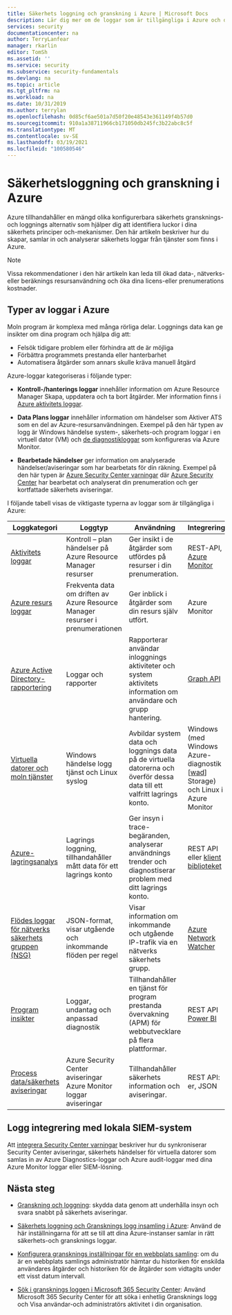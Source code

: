 ```yaml
---
title: Säkerhets loggning och granskning i Azure | Microsoft Docs
description: Lär dig mer om de loggar som är tillgängliga i Azure och de säkerhets insikter du kan få.
services: security
documentationcenter: na
author: TerryLanfear
manager: rkarlin
editor: TomSh
ms.assetid: ''
ms.service: security
ms.subservice: security-fundamentals
ms.devlang: na
ms.topic: article
ms.tgt_pltfrm: na
ms.workload: na
ms.date: 10/31/2019
ms.author: terrylan
ms.openlocfilehash: 0d85cf6ae501a7d50f20e48543e361149f4b57d0
ms.sourcegitcommit: 910a1a38711966cb171050db245fc3b22abc8c5f
ms.translationtype: MT
ms.contentlocale: sv-SE
ms.lasthandoff: 03/19/2021
ms.locfileid: "100580546"
---
```

# <a name="azure-security-logging-and-auditing"></a>Säkerhetsloggning och granskning i Azure

Azure tillhandahåller en mängd olika konfigurerbara säkerhets gransknings-och loggnings alternativ som hjälper dig att identifiera luckor i dina säkerhets principer och-mekanismer. Den här artikeln beskriver hur du skapar, samlar in och analyserar säkerhets loggar från tjänster som finns i Azure.

> [!Note]
> Vissa rekommendationer i den här artikeln kan leda till ökad data-, nätverks-eller beräknings resursanvändning och öka dina licens-eller prenumerations kostnader.

## <a name="types-of-logs-in-azure"></a>Typer av loggar i Azure

Moln program är komplexa med många rörliga delar. Loggnings data kan ge insikter om dina program och hjälpa dig att:

- Felsök tidigare problem eller förhindra att de är möjliga
- Förbättra programmets prestanda eller hanterbarhet
- Automatisera åtgärder som annars skulle kräva manuell åtgärd

Azure-loggar kategoriseras i följande typer:
* **Kontroll-/hanterings loggar** innehåller information om Azure Resource Manager Skapa, uppdatera och ta bort åtgärder. Mer information finns i [Azure aktivitets loggar](../../azure-monitor/essentials/platform-logs-overview.md).

* **Data Plans loggar** innehåller information om händelser som Aktiver ATS som en del av Azure-resursanvändningen. Exempel på den här typen av logg är Windows händelse system-, säkerhets-och program loggar i en virtuell dator (VM) och [de diagnostikloggar](../../azure-monitor/essentials/platform-logs-overview.md) som konfigureras via Azure Monitor.

* **Bearbetade händelser** ger information om analyserade händelser/aviseringar som har bearbetats för din räkning. Exempel på den här typen är [Azure Security Center varningar](../../security-center/security-center-managing-and-responding-alerts.md) där [Azure Security Center](../../security-center/security-center-introduction.md) har bearbetat och analyserat din prenumeration och ger kortfattade säkerhets aviseringar.

I följande tabell visas de viktigaste typerna av loggar som är tillgängliga i Azure:

| Loggkategori | Loggtyp | Användning | Integrering |
| ------------ | -------- | ------ | ----------- |
|[Aktivitets loggar](../../azure-monitor/essentials/platform-logs-overview.md)|Kontroll – plan händelser på Azure Resource Manager resurser|    Ger insikt i de åtgärder som utfördes på resurser i din prenumeration.|    REST-API, [Azure Monitor](../../azure-monitor/essentials/platform-logs-overview.md)|
|[Azure resurs loggar](../../azure-monitor/essentials/platform-logs-overview.md)|Frekventa data om driften av Azure Resource Manager resurser i prenumerationen| Ger inblick i åtgärder som din resurs själv utfört.| Azure Monitor|
|[Azure Active Directory-rapportering](../../active-directory/reports-monitoring/overview-reports.md)|Loggar och rapporter | Rapporterar användar inloggnings aktiviteter och system aktivitets information om användare och grupp hantering.|[Graph API](../../active-directory/develop/microsoft-graph-intro.md)|
|[Virtuella datorer och moln tjänster](../../azure-monitor/vm/quick-collect-azurevm.md)|Windows händelse logg tjänst och Linux syslog| Avbildar system data och loggnings data på de virtuella datorerna och överför dessa data till ett valfritt lagrings konto.|   Windows (med Windows Azure-diagnostik [[wad](../../azure-monitor/agents/diagnostics-extension-overview.md)] Storage) och Linux i Azure Monitor|
|[Azure-lagringsanalys](/rest/api/storageservices/fileservices/storage-analytics)|Lagrings loggning, tillhandahåller mått data för ett lagrings konto|Ger insyn i trace-begäranden, analyserar användnings trender och diagnostiserar problem med ditt lagrings konto.| REST API eller [klient biblioteket](/dotnet/api/overview/azure/storage)|
|[Flödes loggar för nätverks säkerhets gruppen (NSG)](../../network-watcher/network-watcher-nsg-flow-logging-overview.md)|JSON-format, visar utgående och inkommande flöden per regel|Visar information om inkommande och utgående IP-trafik via en nätverks säkerhets grupp.|[Azure Network Watcher](../../network-watcher/network-watcher-monitoring-overview.md)|
|[Program insikter](../../azure-monitor/app/app-insights-overview.md)|Loggar, undantag och anpassad diagnostik|  Tillhandahåller en tjänst för program prestanda övervakning (APM) för webbutvecklare på flera plattformar.| REST API [Power BI](https://powerbi.microsoft.com/documentation/powerbi-azure-and-power-bi/)|
|[Process data/säkerhets aviseringar](../../security-center/security-center-introduction.md)|   Azure Security Center aviseringar Azure Monitor loggar aviseringar|    Tillhandahåller säkerhets information och aviseringar.|  REST API: er, JSON|

## <a name="log-integration-with-on-premises-siem-systems"></a>Logg integrering med lokala SIEM-system
Att [integrera Security Center varningar](../../security-center/security-center-partner-integration.md) beskriver hur du synkroniserar Security Center aviseringar, säkerhets händelser för virtuella datorer som samlas in av Azure Diagnostics-loggar och Azure audit-loggar med dina Azure Monitor loggar eller SIEM-lösning.

## <a name="next-steps"></a>Nästa steg

- [Granskning och loggning](management-monitoring-overview.md): skydda data genom att underhålla insyn och svara snabbt på säkerhets aviseringar.

- [Säkerhets loggning och Gransknings logg insamling i Azure](https://azure.microsoft.com/resources/videos/security-logging-and-audit-log-collection/): Använd de här inställningarna för att se till att dina Azure-instanser samlar in rätt säkerhets-och gransknings loggar.

- [Konfigurera gransknings inställningar för en webbplats samling](https://support.office.com/article/Configure-audit-settings-for-a-site-collection-A9920C97-38C0-44F2-8BCB-4CF1E2AE22D2?ui=&rs=&ad=US): om du är en webbplats samlings administratör hämtar du historiken för enskilda användares åtgärder och historiken för de åtgärder som vidtagits under ett visst datum intervall.

- [Sök i gransknings loggen i Microsoft 365 Security Center](/microsoft-365/compliance/search-the-audit-log-in-security-and-compliance): Använd Microsoft 365 Security Center för att söka i enhetlig Gransknings logg och Visa användar-och administratörs aktivitet i din organisation.